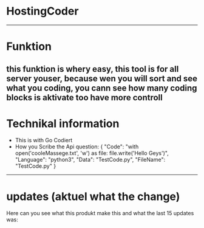 # HostingCoder
---
# Funktion
this funktion is whery easy, this tool is for all server youser, because wen you will sort and see what you coding, you cann see how many coding blocks is aktivate too have more controll 
---
# Technikal information
- This is with Go Codiert 
- How you Scribe the Api question: 
    {
        "Code": "with open('cooleMassege.txt', 'w') as file: file.write('Hello Geys')",
        "Language": "python3",
        "Data": "TestCode.py",
        "FileName": "TestCode.py"
    }
---
# updates (aktuel what the change)
Here can you see what this produkt make this and what the last 15 updates was:
